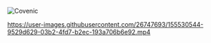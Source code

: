 ![Covenic](https://user-images.githubusercontent.com/26747693/155529688-3a6f4545-7b4a-43b9-a365-ce9d2d988714.png)



https://user-images.githubusercontent.com/26747693/155530544-9529d629-03b2-4fd7-b2ec-193a706b6e92.mp4


